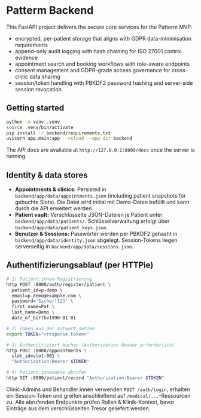 # Patterm Backend

This FastAPI project delivers the secure core services for the Patterm MVP:

- encrypted, per-patient storage that aligns with GDPR data-minimisation requirements
- append-only audit logging with hash chaining for ISO 27001 control evidence
- appointment search and booking workflows with role-aware endpoints
- consent management and GDPR-grade access governance for cross-clinic data sharing
- session/token handling with PBKDF2 password hashing and server-side session revocation

## Getting started

```bash
python -m venv .venv
source .venv/bin/activate
pip install -r backend/requirements.txt
uvicorn app.main:app --reload --app-dir backend
```

The API docs are available at `http://127.0.0.1:8000/docs` once the server is running.

## Identity & data stores

- **Appointments & clinics:** Persisted in `backend/app/data/appointments.json` (including patient snapshots for
  gebuchte Slots). Die Datei wird initial mit Demo-Daten befüllt und kann durch die API erweitert werden.
- **Patient vault:** Verschlüsselte JSON-Dateien je Patient unter `backend/app/data/patients/`. Schlüsselverwaltung
  erfolgt über `backend/app/data/patient_keys.json`.
- **Benutzer & Sessions:** Passwörter werden per PBKDF2 gehasht in `backend/app/data/identity.json` abgelegt.
  Session-Tokens liegen serverseitig in `backend/app/data/sessions.json`.

## Authentifizierungsablauf (per HTTPie)

```bash
# 1) Patient:innen-Registrierung
http POST :8000/auth/register/patient \
  patient_id=p-demo \
  email=p.demo@example.com \
  password='Sicher!123' \
  first_name=Pat \
  last_name=Demo \
  date_of_birth=1990-01-01

# 2) Token aus der Antwort setzen
export TOKEN="<response.token>"

# 3) Authentifiziert buchen (Authorization Header erforderlich)
http POST :8000/appointments \
  slot_id=slot-001 \
  "Authorization:Bearer $TOKEN"

# 4) Patient:innenakte abrufen
http GET :8000/patient/record "Authorization:Bearer $TOKEN"
```

Clinic-Admins und Behandler:innen verwenden `POST /auth/login`, erhalten ein Session-Token und greifen anschließend
auf `/medical/...`-Ressourcen zu. Alle abrufenden Endpunkte prüfen Rollen & Klinik-Kontext, bevor Einträge aus dem
verschlüsselten Tresor geliefert werden.

